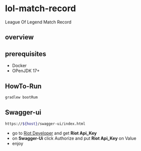 # lol-match-record
League Of Legend Match Record

## overview

## prerequisites

- Docker
- OPenJDK 17+

## HowTo-Run

```sh
gradlew bootRum
```

## Swagger-ui

```sh
https://${host}/swagger-ui/index.html
```
- go to [Riot Developer] and get **Riot Api_Key**
- on **Swagger-Ui** click Authorize and put **Riot Api_Key** on Value
- enjoy

[Riot Developer]: <https://developer.riotgames.com>
